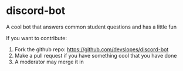 # discord-bot
A cool bot that answers common student questions and has a little fun
<br/>

If you want to contribute:
1) Fork the github repo: https://github.com/devslopes/discord-bot
2) Make a pull request if you have something cool that you have done
3) A moderator may merge it in
